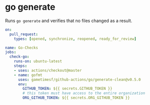 # go generate

Runs `go generate` and verifies that no files changed as a result.

```yml
on:
  pull_request:
    types: [opened, synchronize, reopened, ready_for_review]

name: Go-Checks
jobs:
  check-go:
    runs-on: ubuntu-latest
    steps:
    - uses: actions/checkout@master
    - name: gofmt
      uses: gametimesf/github-actions/go/generate-clean@v0.5.0
      env:
        GITHUB_TOKEN: ${{ secrets.GITHUB_TOKEN }}
        # this token must have access to the entire organization
        ORG_GITHUB_TOKEN: ${{ secrets.ORG_GITHUB_TOKEN }}
```
